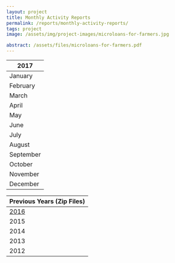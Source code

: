 ```yaml
---
layout: project
title: Monthly Activity Reports
permalink: /reports/monthly-activity-reports/
tags: project
image: /assets/img/project-images/microloans-for-farmers.jpg

abstract: /assets/files/microloans-for-farmers.pdf
---
```


| 2017      |
|-----------|
| January   |
| February  |
| March     |
| April     |
| May       |
| June      |
| July      |
| August    |
| September |
| October   |
| November  |
| December  |

| Previous Years (Zip Files)     |
|-----------|
| [2016]({{site.baseurl}}/assets/files/test.pdf)   |
| 2015    |
| 2014  |
| 2013     |
| 2012    |


